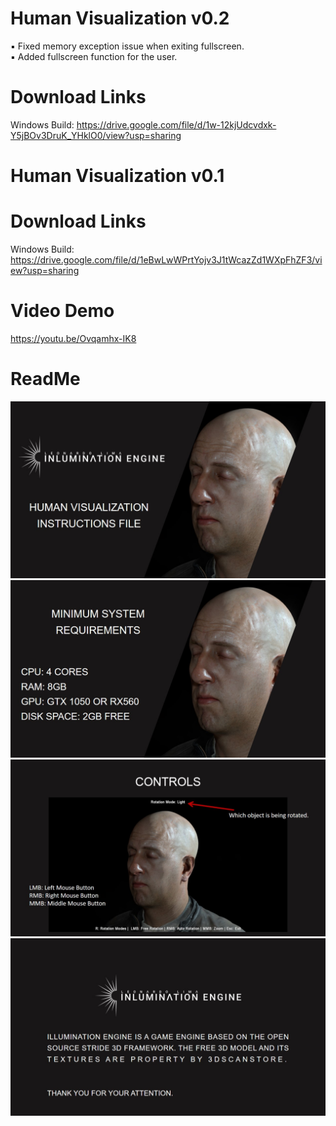 # Human Visualization v0.2 
  ▪ Fixed memory exception issue when exiting fullscreen.<br>
  ▪ Added fullscreen function for the user.

# Download Links
Windows Build: https://drive.google.com/file/d/1w-12kjUdcvdxk-Y5jBOv3DruK_YHklO0/view?usp=sharing


# Human Visualization v0.1 

# Download Links
Windows Build: https://drive.google.com/file/d/1eBwLwWPrtYojv3J1tWcazZd1WXpFhZF3/view?usp=sharing
# Video Demo
https://youtu.be/Ovqamhx-IK8
# ReadMe
![alt text](https://github.com/leonardolimaArt/inluminationengine-humanvisual/blob/main/readme-images/Slide1.jpg)
![alt text](https://github.com/leonardolimaArt/inluminationengine-humanvisual/blob/main/readme-images/Slide2.jpg)
![alt text](https://github.com/leonardolimaArt/inluminationengine-humanvisual/blob/main/readme-images/Slide3.jpg)
![alt text](https://github.com/leonardolimaArt/inluminationengine-humanvisual/blob/main/readme-images/Slide4.jpg)
